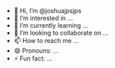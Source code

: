 - 👋 Hi, I’m @joshuajpsjps
- 👀 I’m interested in ...
- 🌱 I’m currently learning ...
- 💞️ I’m looking to collaborate on ...
- 📫 How to reach me ...
- 😄 Pronouns: ...
- ⚡ Fun fact: ...

<!---
joshuajpsjps/joshuajpsjps is a ✨ special ✨ repository because its `README.md` (this file) appears on your GitHub profile.
You can click the Preview link to take a look at your changes.
--->
